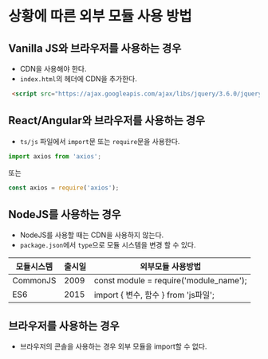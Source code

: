 # 상황에 따른 외부 모듈 사용 방법


## Vanilla JS와 브라우저를 사용하는 경우
- CDN을 사용해야 한다.
- `index.html`의 헤더에 CDN을 추가한다.

```html
 <script src="https://ajax.googleapis.com/ajax/libs/jquery/3.6.0/jquery.min.js"></script>
```

## React/Angular와 브라우저를 사용하는 경우
- `ts/js` 파일에서 `import`문 또는 `require`문을 사용한다.
```js
import axios from 'axios';
```
또는
```js
const axios = require('axios');
```

## NodeJS를 사용하는 경우
- NodeJS를 사용할 때는 CDN을 사용하지 않는다.
- `package.json`에서 `type`으로 모듈 시스템을 변경 할 수 있다.
 
| 모듈시스템 | 출시일 | 외부모듈 사용방법                      |
| ---------- | ------ | -------------------------------------- |
| CommonJS   | 2009   | const module = require('module_name'); |
| ES6        | 2015   | import { 변수, 함수 } from 'js파일';   |

## 브라우저를 사용하는 경우
- 브라우저의 콘솔을 사용하는 경우 외부 모듈을 import할 수 없다.